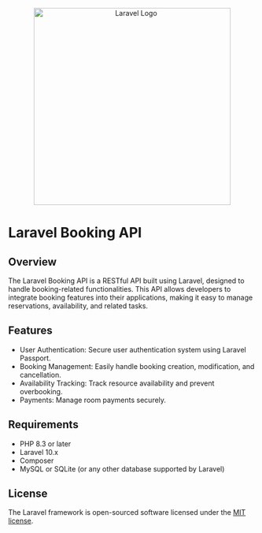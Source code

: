<p align="center"><a href="https://laravel.com" target="_blank"><img src="https://raw.githubusercontent.com/laravel/art/master/logo-lockup/5%20SVG/2%20CMYK/1%20Full%20Color/laravel-logolockup-cmyk-red.svg" width="400" alt="Laravel Logo"></a></p>

# Laravel Booking API

## Overview
The Laravel Booking API is a RESTful API built using Laravel, designed to handle booking-related functionalities. This API allows developers to integrate booking features into their applications, making it easy to manage reservations, availability, and related tasks.

## Features
- User Authentication: Secure user authentication system using Laravel Passport.
- Booking Management: Easily handle booking creation, modification, and cancellation.
- Availability Tracking: Track resource availability and prevent overbooking.
- Payments: Manage room payments securely.

## Requirements
- PHP 8.3 or later
- Laravel 10.x
- Composer
- MySQL or SQLite (or any other database supported by Laravel)
  
## License
The Laravel framework is open-sourced software licensed under the [MIT license](https://opensource.org/licenses/MIT).
